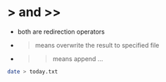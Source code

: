 # > and >>

- both are redirection operators 
- > means overwrite the result to specified file 
- >> means append ...

```bash
date > today.txt
```